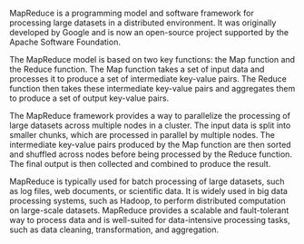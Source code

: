 MapReduce is a programming model and software framework for processing large datasets in a distributed environment. It was originally developed by Google and is now an open-source project supported by the Apache Software Foundation.

The MapReduce model is based on two key functions: the Map function and the Reduce function. The Map function takes a set of input data and processes it to produce a set of intermediate key-value pairs. The Reduce function then takes these intermediate key-value pairs and aggregates them to produce a set of output key-value pairs.

The MapReduce framework provides a way to parallelize the processing of large datasets across multiple nodes in a cluster. The input data is split into smaller chunks, which are processed in parallel by multiple nodes. The intermediate key-value pairs produced by the Map function are then sorted and shuffled across nodes before being processed by the Reduce function. The final output is then collected and combined to produce the result.

MapReduce is typically used for batch processing of large datasets, such as log files, web documents, or scientific data. It is widely used in big data processing systems, such as Hadoop, to perform distributed computation on large-scale datasets. MapReduce provides a scalable and fault-tolerant way to process data and is well-suited for data-intensive processing tasks, such as data cleaning, transformation, and aggregation.
